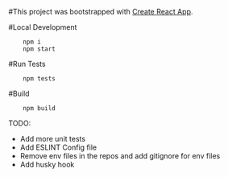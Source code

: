 #This project was bootstrapped with [Create React App](https://github.com/facebook/create-react-app).

#Local Development
```
    npm i
    npm start
```

#Run Tests
```
    npm tests
```

#Build
```
    npm build
```

TODO:
- Add more unit tests
- Add ESLINT Config file
- Remove env files in the repos and add gitignore for env files 
- Add husky hook


